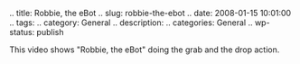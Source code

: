 .. title: Robbie, the eBot
.. slug: robbie-the-ebot
.. date: 2008-01-15 10:01:00
.. tags: 
.. category: General
.. description: 
.. categories: General
.. wp-status: publish

<html><body><p>This video shows "Robbie, the eBot" doing the grab and the drop action.</p></body></html>